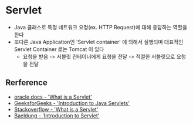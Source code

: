 # Servlet
- Java 클래스로 특정 네트워크 요청(ex. HTTP Request)에 대해 응답하는 역할을 한다
- 또다른 Java Application인 'Servlet container' 에 의해서 실행되며 대표적인 Servlet Container 로는 Tomcat 이 있다
	- 요청을 받음 -> 서블릿 컨테이너에게 요청을 전달 -> 적절한 서블릿으로 요청을 전달

## Rerference
- [oracle docs - 'What is a Servlet'](https://docs.oracle.com/javaee/5/tutorial/doc/bnafe.html)
- [GeeksforGeeks - 'Introduction to Java Servlets'](https://www.geeksforgeeks.org/introduction-java-servlets/)
- [Stackoverflow - 'What is a Servlet'](https://stackoverflow.com/questions/7213541/what-is-java-servlet)
- [Baeldung - 'Introduction to Servlet'](https://www.baeldung.com/intro-to-servlets)
